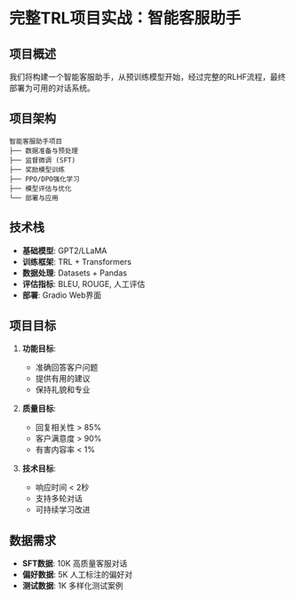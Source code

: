 # 完整TRL项目实战：智能客服助手

## 项目概述

我们将构建一个智能客服助手，从预训练模型开始，经过完整的RLHF流程，最终部署为可用的对话系统。

## 项目架构

```
智能客服助手项目
├── 数据准备与预处理
├── 监督微调 (SFT)
├── 奖励模型训练
├── PPO/DPO强化学习
├── 模型评估与优化
└── 部署与应用
```

## 技术栈

- **基础模型**: GPT2/LLaMA
- **训练框架**: TRL + Transformers
- **数据处理**: Datasets + Pandas
- **评估指标**: BLEU, ROUGE, 人工评估
- **部署**: Gradio Web界面

## 项目目标

1. **功能目标**:
   - 准确回答客户问题
   - 提供有用的建议
   - 保持礼貌和专业

2. **质量目标**:
   - 回复相关性 > 85%
   - 客户满意度 > 90%
   - 有害内容率 < 1%

3. **技术目标**:
   - 响应时间 < 2秒
   - 支持多轮对话
   - 可持续学习改进

## 数据需求

- **SFT数据**: 10K 高质量客服对话
- **偏好数据**: 5K 人工标注的偏好对
- **测试数据**: 1K 多样化测试案例